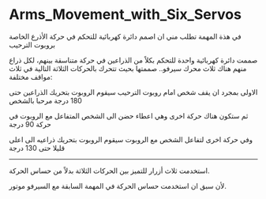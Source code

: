 # Arms_Movement_with_Six_Servos

في هذة المهمة تطلب مني ان اصمم دائرة كهربائية للتحكم في حركة الأذرع الخاصة بروبوت الترحيب

صممت دائرة كهربائية واحدة للتحكم بكلاً من الذراعين في حركة متناسقة بينهم، لكل ذراع منهم هناك ثلاث محرك سيرفو.. صممتها بحيث تتحرك بالحركات الثلاثة التالية في ثلاث مواقف مختلفة:

الاولى بمجرد ان يقف شخص امام روبوت الترحيب سيقوم الروبوت بتحريك الذراعين حتى 180 درجة مرحبا بالشخص

ثم ستكون هناك حركة اخرى وهي اعطاء حضن الى الشخص المتفاعل مع الروبوت في حركة 90 درجة

وفي حركة اخرى لتفاعل الشخص مع الروبوت سيقوم الروبوت بتحريك ذراعيه الى اعلى قليلا حتى 130 درجة

___________________________________

استخدمت ثلاث أزرار للتميز بين الحركات الثلاثة بدلاً من حساس الحركة.

لأن سبق ان استخدمت حساس الحركة في المهمة السابقة مع السيرفو موتور.
